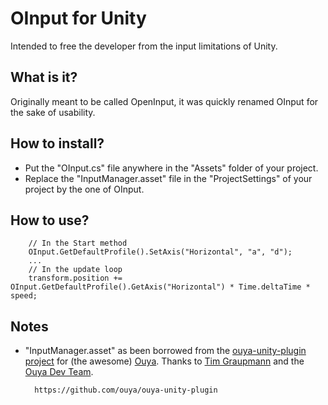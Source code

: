 OInput for Unity
================

Intended to free the developer from the input limitations of Unity.

What is it?
----------------

Originally meant to be called OpenInput, it was quickly renamed OInput for the sake of usability.


How to install?
----------------
- Put the "OInput.cs" file anywhere in the "Assets" folder of your project.
- Replace the "InputManager.asset" file in the "ProjectSettings" of your project by the one of OInput.

How to use?
----------------
        
        // In the Start method
        OInput.GetDefaultProfile().SetAxis("Horizontal", "a", "d");
        ...
        // In the update loop
        transform.position += OInput.GetDefaultProfile().GetAxis("Horizontal") * Time.deltaTime * speed;

Notes
----------------
* "InputManager.asset" as been borrowed from the 
[ouya-unity-plugin project](https://github.com/ouya/ouya-unity-plugin) for (the awesome) 
[Ouya](http://ouya.tv/ "I want one!"). Thanks to 
[Tim Graupmann](https://twitter.com/tgraupmann "@tgraupmann on Twitter") and the 
[Ouya Dev Team](https://devs.ouya.tv/developers).
        
        https://github.com/ouya/ouya-unity-plugin
